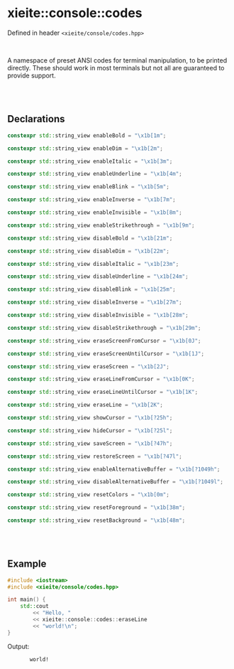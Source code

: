 # xieite::console::codes
Defined in header `<xieite/console/codes.hpp>`

<br/>

A namespace of preset ANSI codes for terminal manipulation, to be printed directly. These should work in most terminals but not all are guaranteed to provide support.

<br/><br/>

## Declarations
```cpp
constexpr std::string_view enableBold = "\x1b[1m";
```
```cpp
constexpr std::string_view enableDim = "\x1b[2m";
```
```cpp
constexpr std::string_view enableItalic = "\x1b[3m";
```
```cpp
constexpr std::string_view enableUnderline = "\x1b[4m";
```
```cpp
constexpr std::string_view enableBlink = "\x1b[5m";
```
```cpp
constexpr std::string_view enableInverse = "\x1b[7m";
```
```cpp
constexpr std::string_view enableInvisible = "\x1b[8m";
```
```cpp
constexpr std::string_view enableStrikethrough = "\x1b[9m";
```
```cpp
constexpr std::string_view disableBold = "\x1b[21m";
```
```cpp
constexpr std::string_view disableDim = "\x1b[22m";
```
```cpp
constexpr std::string_view disableItalic = "\x1b[23m";
```
```cpp
constexpr std::string_view disableUnderline = "\x1b[24m";
```
```cpp
constexpr std::string_view disableBlink = "\x1b[25m";
```
```cpp
constexpr std::string_view disableInverse = "\x1b[27m";
```
```cpp
constexpr std::string_view disableInvisible = "\x1b[28m";
```
```cpp
constexpr std::string_view disableStrikethrough = "\x1b[29m";
```
```cpp
constexpr std::string_view eraseScreenFromCursor = "\x1b[0J";
```
```cpp
constexpr std::string_view eraseScreenUntilCursor = "\x1b[1J";
```
```cpp
constexpr std::string_view eraseScreen = "\x1b[2J";
```
```cpp
constexpr std::string_view eraseLineFromCursor = "\x1b[0K";
```
```cpp
constexpr std::string_view eraseLineUntilCursor = "\x1b[1K";
```
```cpp
constexpr std::string_view eraseLine = "\x1b[2K";
```
```cpp
constexpr std::string_view showCursor = "\x1b[?25h";
```
```cpp
constexpr std::string_view hideCursor = "\x1b[?25l";
```
```cpp
constexpr std::string_view saveScreen = "\x1b[?47h";
```
```cpp
constexpr std::string_view restoreScreen = "\x1b[?47l";
```
```cpp
constexpr std::string_view enableAlternativeBuffer = "\x1b[?1049h";
```
```cpp
constexpr std::string_view disableAlternativeBuffer = "\x1b[?1049l";
```
```cpp
constexpr std::string_view resetColors = "\x1b[0m";
```
```cpp
constexpr std::string_view resetForeground = "\x1b[38m";
```
```cpp
constexpr std::string_view resetBackground = "\x1b[48m";
```

<br/><br/>

## Example
```cpp
#include <iostream>
#include <xieite/console/codes.hpp>

int main() {
	std::cout
		<< "Hello, "
		<< xieite::console::codes::eraseLine
		<< "world!\n";
}
```
Output:
```
       world!
```
